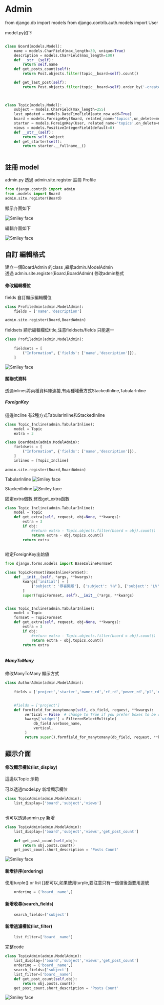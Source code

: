 # Admin

from django.db import models
from django.contrib.auth.models import User


model.py如下
```python 

class Board(models.Model):
    name = models.CharField(max_length=30, unique=True)
    description = models.CharField(max_length=100)
    def __str__(self):
        return self.name
    def get_posts_count(self):
        return Post.objects.filter(topic__board=self).count()

    def get_last_post(self):
        return Post.objects.filter(topic__board=self).order_by('-created_at').first()

	
		
class Topic(models.Model):
    subject = models.CharField(max_length=255)
    last_updated = models.DateTimeField(auto_now_add=True)
    board = models.ForeignKey(Board, related_name='topics',on_delete=models.CASCADE)
    starter = models.ForeignKey(User, related_name='topics',on_delete=models.CASCADE)
    views = models.PositiveIntegerField(default=0)
    def __str__(self):
        return self.subject
    def get_starter(self):
        return starter.__fullname__()
        
```


## 註冊 model
admin.py 透過 admin.site.register 註冊 Profile


```python 
from django.contrib import admin
from .models import Board
admin.site.register(Board)
```

顯示介面如下

<img src="admin_1.png" alt="Smiley face">

編輯介面如下

<img src="admin_2.png" alt="Smiley face">


## 自訂 編輯格式
建立一個BoardAdmin 的class ,繼承admin.ModelAdmin<br>
透過 admin.site.register(Board,BoardAdmin) 修改admin格式


#### 修改編輯欄位
fields 自訂顯示編輯欄位
```python 
class Profiledmin(admin.ModelAdmin):    
    fields = ['name','description']

admin.site.register(Board,BoardAdmin)
```

fieldsets 顯示編輯欄位title,注意fieldsets/fields 只能選一

```python 
class Profiledmin(admin.ModelAdmin):   
    
    fieldsets = [
        ("Information", {'fields': ['name','description']}),       
    ]

```
<img src="admin_3.png" alt="Smiley face">


#### 關聯式資料
透過inlines將兩種資料庫連接,有兩種堆疊方式StackedInline,TabularInline



##### ForeignKey
這邊incline 有2種方式TabularInline和StackedInline

```python 
class Topic_Incline(admin.TabularInline):
    model = Topic
    extra = 3	

class Boarddmin(admin.ModelAdmin):   
    fieldsets = [
        ("Information", {'fields': ['name','description']}),       
    ]		
    inlines = [Topic_Incline]	
    
admin.site.register(Board,BoardAdmin)
```

TabularInline
<img src="admin_4.png" alt="Smiley face">

StackedInline
<img src="admin_5.png" alt="Smiley face">



固定extra個數,修改get_extra函數


```python 
class Topic_Incline(admin.TabularInline):
    model = Topic     
    def get_extra(self, request, obj=None, **kwargs):
        extra = 3
        if obj:            
            #return extra - Topic.objects.filter(board = obj).count()   
            return extra - obj.topics.count()        
        return extra		
	
```

給定ForeignKey出始値

```python 
from django.forms.models import BaseInlineFormSet

class TopicFormset(BaseInlineFormSet):
    def __init__(self, *args, **kwargs):
        kwargs['initial'] = [
            {'subject': '恭喜開版'}, {'subject': 'HV'}, {'subject': 'LV'}
        ]
        super(TopicFormset, self).__init__(*args, **kwargs)


class Topic_Incline(admin.TabularInline):
    model = Topic 
    formset = TopicFormset
    def get_extra(self, request, obj=None, **kwargs):
        extra = 3
        if obj:            
            #return extra - Topic.objects.filter(board = obj).count()   
            return extra - obj.topics.count()
        return extra	
        
```

##### ManyToMany
修改ManyToMany 顯示方式

```python 
class AuthorAdmin(admin.ModelAdmin):  
    
    fields = ['project','starter','owner_rd','rf_rd','power_rd','pl','notify']

    
    #fields = ['project']    
    def formfield_for_manytomany(self, db_field, request, **kwargs):
         vertical = False  # change to True if you prefer boxes to be stacked vertically
         kwargs['widget'] = FilteredSelectMultiple(
             db_field.verbose_name,
             vertical,
         )
         return super().formfield_for_manytomany(db_field, request, **kwargs)
```

## 顯示介面



#### 修改顯示欄位(list_display)
這邊以Topic 示範<br>


可以透過model.py 新增顯示欄位
```python 
class TopicAdmin(admin.ModelAdmin):
    list_display=['board','subject','views']
    
```

也可以透過admin.py 新增
```python 
class TopicAdmin(admin.ModelAdmin):
    list_display=['board','subject','views','get_post_count']
  
    def get_post_count(self,obj):
        return obj.posts.count()  
    get_post_count.short_description = 'Posts Count'
```


<img src="admin_6.png" alt="Smiley face">

#### 新增排序(ordering)
使用turple() or list []都可以,如果使用turple,要注意只有一個値後面要用逗號

```python 
    ordering = ('board__name',)
```

#### 新增收尋(search_fields)
```python 
    search_fields=['subject']
```

#### 新增過濾欄位(list_filter)
```python 
    list_filter=['board__name']	
```


完整code
```python 
class TopicAdmin(admin.ModelAdmin):
    list_display=['board','subject','views','get_post_count']
    ordering = ('board__name',)
    search_fields=['subject']
    list_filter=['board__name']	
    def get_post_count(self,obj):
        return obj.posts.count()  
    get_post_count.short_description = 'Posts Count'
```

<img src="admin_7.png" alt="Smiley face">


